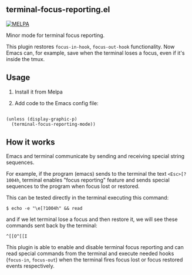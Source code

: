 ## terminal-focus-reporting.el

[![MELPA](https://melpa.org/packages/terminal-focus-reporting-badge.svg)](https://melpa.org/#/terminal-focus-reporting)

Minor mode for terminal focus reporting.

This plugin restores `focus-in-hook`, `focus-out-hook` functionality.
Now Emacs can, for example, save when the terminal loses a focus, even if it's inside the tmux.

## Usage

1. Install it from Melpa

2. Add code to the Emacs config file:

```emacs-lisp

(unless (display-graphic-p)
  (terminal-focus-reporting-mode))
```

## How it works

Emacs and terminal communicate by sending and receiving special string sequences.

For example, if the program (emacs) sends to the terminal the text `<Esc>[?1004h`,
terminal enables "focus reporting" feature and sends special sequences to the program
when focus lost or restored.

This can be tested directly in the terminal executing this command:

```
$ echo -e "\e[?1004h" && read
```

and if we let terminal lose a focus and then restore it, we will see these commands sent back by the terminal:

```
^[[O^[[I
```

This plugin is able to enable and disable terminal focus reporting and can read special
commands from the terminal and execute needed hooks (`focus-in`, `focus-out`) when the terminal
fires focus lost or focus restored events respectively.
